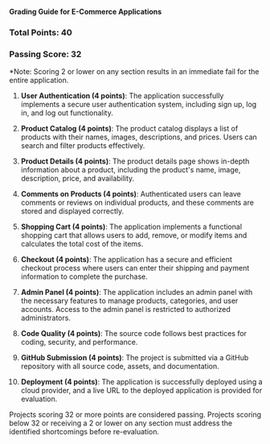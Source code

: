 **Grading Guide for E-Commerce Applications**

### Total Points: 40
### Passing Score: 32
*Note: Scoring 2 or lower on any section results in an immediate fail for the entire application.

1. **User Authentication (4 points)**: The application successfully implements a secure user authentication system, including sign up, log in, and log out functionality.

2. **Product Catalog (4 points)**: The product catalog displays a list of products with their names, images, descriptions, and prices. Users can search and filter products effectively.

3. **Product Details (4 points)**: The product details page shows in-depth information about a product, including the product's name, image, description, price, and availability.

4. **Comments on Products (4 points)**: Authenticated users can leave comments or reviews on individual products, and these comments are stored and displayed correctly.

5. **Shopping Cart (4 points)**: The application implements a functional shopping cart that allows users to add, remove, or modify items and calculates the total cost of the items.

6. **Checkout (4 points)**: The application has a secure and efficient checkout process where users can enter their shipping and payment information to complete the purchase.

7. **Admin Panel (4 points)**: The application includes an admin panel with the necessary features to manage products, categories, and user accounts. Access to the admin panel is restricted to authorized administrators.

8. **Code Quality (4 points)**: The source code follows best practices for coding, security, and performance.

9. **GitHub Submission (4 points)**: The project is submitted via a GitHub repository with all source code, assets, and documentation.

10. **Deployment (4 points)**: The application is successfully deployed using a cloud provider, and a live URL to the deployed application is provided for evaluation.

Projects scoring 32 or more points are considered passing. Projects scoring below 32 or receiving a 2 or lower on any section must address the identified shortcomings before re-evaluation.
